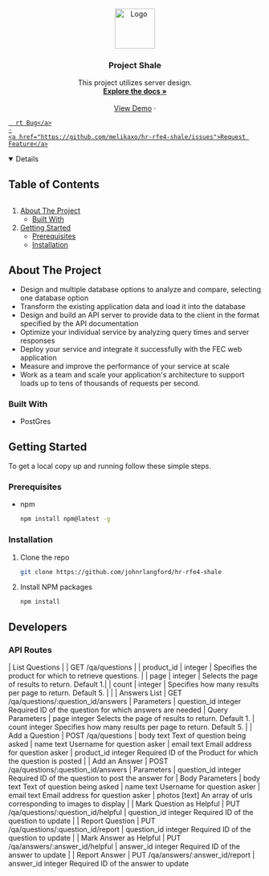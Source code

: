 <!-- RESTful Q&A API -->
<!--
*** I'm using markdown "reference style" links for readability.
*** Reference links are enclosed in brackets [ ] instead of parentheses ( ).
*** See the bottom of this document for the declaration of the reference variables
*** for contributors-url, forks-url, etc. This is an optional, concise syntax you may use.
*** https://www.markdownguide.org/basic-syntax/#reference-style-links
-->



<!-- PROJECT LOGO -->
<br />
<p align="center">
  <a href="https://github.com/shale-rfe4/qanda">
    <img src="http://t3.gstatic.com/licensed-image?q=tbn:ANd9GcTXqLCtTIJVMkp-ywPWa_aOmdB4XoAqH5maOZdmg1haILmb5DEWdS9UA-Mx3LDQtnPnj1qyjk2ip9KIZr-6_mg" alt="Logo" width="80" height="80">
  </a>

  <h3 align="center">Project Shale</h3>

  <p align="center">
    This project utilizes server design.
    <br />
    <a href="https://github.com/shale-rfe4/qanda"><strong>Explore the docs »</strong></a>
    <br />
    <br />
    <a href="https://github.com/shale-rfe4/qanda">View Demo</a>
    ·
    <a href="https://github.com/melikaxo/hr-rfe4-shale/issues">




      rt Bug</a>
    ·
    <a href="https://github.com/melikaxo/hr-rfe4-shale/issues">Request Feature</a>
  </p>
</p>



<!-- TABLE OF CONTENTS -->
<details open="open">
  <summary><h2 style="display: inline-block">Table of Contents</h2></summary>
  <ol>
    <li>
      <a href="#about-the-project">About The Project</a>
      <ul>
        <li><a href="#built-with">Built With</a></li>
      </ul>
    </li>
    <li>
      <a href="#getting-started">Getting Started</a>
      <ul>
        <li><a href="#prerequisites">Prerequisites</a></li>
        <li><a href="#installation">Installation</a></li>
      </ul>
  </ol>
</details>



<!-- ABOUT THE PROJECT -->
## About The Project

* Design and multiple database options to analyze and compare, selecting one database option
* Transform the existing application data and load it into the database
* Design and build an API server to provide data to the client in the format specified by the API documentation
* Optimize your individual service by analyzing query times and server responses
* Deploy your service and integrate it successfully with the FEC web application
* Measure and improve the performance of your service at scale
* Work as a team and scale your application's architecture to support loads up to tens of thousands of requests per second.


### Built With

* PostGres

<!-- GETTING STARTED -->
## Getting Started

To get a local copy up and running follow these simple steps.

### Prerequisites

* npm
  ```sh
  npm install npm@latest -g
  ```

### Installation

1. Clone the repo
   ```sh
   git clone https://github.com/johnrlangford/hr-rfe4-shale
   ```
2. Install NPM packages
   ```sh
   npm install
   ```



## Developers

### API Routes


| List Questions |
| GET /qa/questions |
| product_id	 |  integer	   |   Specifies the product for which to retrieve questions. |
| page	       |  integer	  |    Selects the page of results to return. Default 1.|
| count	       |  integer	 |     Specifies how many results per page to return. Default 5. |
|
| Answers List
|   GET /qa/questions/:question_id/answers
|     Parameters
|       question_id 	integer	     	Required ID of the question for which answers are needed
|     Query Parameters
|       page	        integer	     	Selects the page of results to return. Default 1.
|       count     	  integer	     	Specifies how many results per page to return. Default 5.
|
| Add a Question
|   POST /qa/questions
|     body	          text	      	Text of question being asked
|     name	          text	      	Username for question asker
|     email	          text	       	Email address for question asker
|     product_id	    integer	     	Required ID of the Product for which the question is posted
|
| Add an Answer
|   POST /qa/questions/:question_id/answers
|     Parameters
|       question_id	  integer       Required ID of the question to post the answer for
|     Body Parameters
|       body	       text		        Text of question being asked
|       name	       text		        Username for question asker
|       email	       text		        Email address for question asker
|       photos	     [text]		      An array of urls corresponding to images to display
|
| Mark Question as Helpful
|   PUT /qa/questions/:question_id/helpful
|     question_id	   integer		    Required ID of the question to update
|
| Report Question
|   PUT /qa/questions/:question_id/report
|     question_id	   integer      	Required ID of the question to update
|
| Mark Answer as Helpful
|   PUT /qa/answers/:answer_id/helpful
|     answer_id   	  integer	      Required ID of the answer to update
|
| Report Answer
|   PUT /qa/answers/:answer_id/report
|     answer_id	      integer	      Required ID of the answer to update